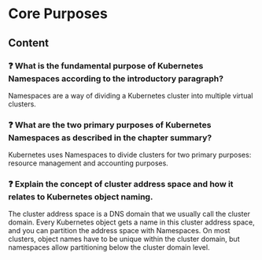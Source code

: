 # Core Purposes

## Content

### ❓ What is the fundamental purpose of Kubernetes Namespaces according to the introductory paragraph?
Namespaces are a way of dividing a Kubernetes cluster into multiple virtual clusters.

### ❓ What are the two primary purposes of Kubernetes Namespaces as described in the chapter summary?
Kubernetes uses Namespaces to divide clusters for two primary purposes: resource management and accounting purposes.

### ❓ Explain the concept of cluster address space and how it relates to Kubernetes object naming.
The cluster address space is a DNS domain that we usually call the cluster domain. Every Kubernetes object gets a name in this cluster address space, and you can partition the address space with Namespaces. On most clusters, object names have to be unique within the cluster domain, but namespaces allow partitioning below the cluster domain level.

